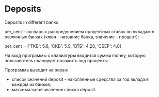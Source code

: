 # Deposits
Deposits in different banks

per_cent - словарь с распределением процентных ставок по вкладам в различных банках (ключ - название банка, значение - процент):

per_cent = {'ТКБ': 5.6, 'СКБ': 5.9, 'ВТБ': 4.28, 'СБЕР': 4.0}

На вход программы с клавиатуры вводится сумма money, которую пользователь планирует положить под проценты.

Программа выводит на экран:
- список значений deposit - накопленные средства за год вклада в каждом из банков;
- максимальное значение списка deposit.
